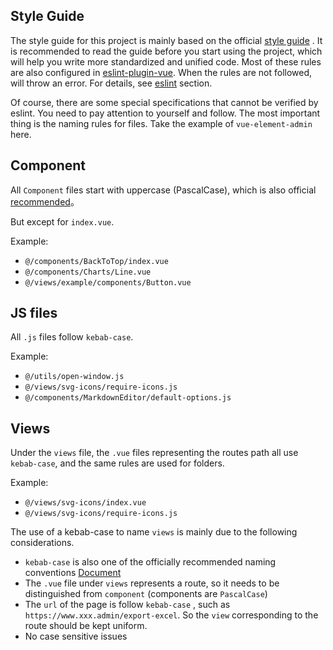 ## Style Guide

The style guide for this project is mainly based on the official [style guide](https://vuejs.org/v2/style-guide/index.html) . It is recommended to read the guide before you start using the project, which will help you write more standardized and unified code. Most of these rules are also configured in [eslint-plugin-vue](https://github.com/vuejs/eslint-plugin-vue). When the rules are not followed, will throw an error. For details, see [eslint](./eslint.md) section.

Of course, there are some special specifications that cannot be verified by eslint. You need to pay attention to yourself and follow. The most important thing is the naming rules for files. Take the example of `vue-element-admin` here.

## Component

All `Component` files start with uppercase (PascalCase), which is also official [recommended](https://vuejs.org/v2/style-guide/index.html#Single-file-component-filename-casing-strongly-recommended)。

But except for `index.vue`.

Example:

- `@/components/BackToTop/index.vue`
- `@/components/Charts/Line.vue`
- `@/views/example/components/Button.vue`

## JS files

All `.js` files follow `kebab-case`.

Example:

- `@/utils/open-window.js`
- `@/views/svg-icons/require-icons.js`
- `@/components/MarkdownEditor/default-options.js`

## Views

Under the `views` file, the `.vue` files representing the routes path all use `kebab-case`, and the same rules are used for folders.

Example:

- `@/views/svg-icons/index.vue`
- `@/views/svg-icons/require-icons.js`

The use of a kebab-case to name `views` is mainly due to the following considerations.

- `kebab-case` is also one of the officially recommended naming conventions [Document](https://vuejs.org/v2/style-guide/index.html#Single-file-component-filename-casing-strongly-recommended)
- The `.vue` file under `views` represents a route, so it needs to be distinguished from `component` (components are `PascalCase`)
- The `url` of the page is follow `kebab-case` , such as `https://www.xxx.admin/export-excel`. So the `view` corresponding to the route should be kept uniform.
- No case sensitive issues
